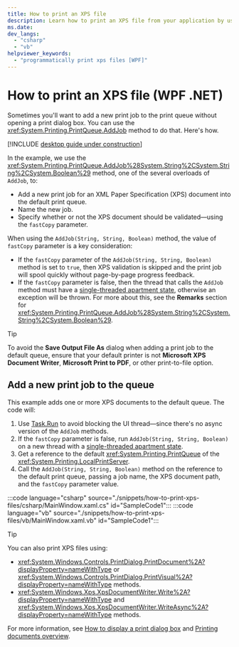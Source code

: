```yaml
---
title: How to print an XPS file
description: Learn how to print an XPS file from your application by using the System.Printing.PrintQueue.AddJob method.
ms.date: 
dev_langs: 
  - "csharp"
  - "vb"
helpviewer_keywords:
  - "programmatically print xps files [WPF]"
---
```


# How to print an XPS file (WPF .NET)

Sometimes you'll want to add a new print job to the print queue without opening a print dialog box. You can use the <xref:System.Printing.PrintQueue.AddJob> method to do that. Here's how.

[!INCLUDE [desktop guide under construction](../../includes/desktop-guide-preview-note.md)]

In the example, we use the <xref:System.Printing.PrintQueue.AddJob%28System.String%2CSystem.String%2CSystem.Boolean%29> method, one of the several overloads of `AddJob`, to:

- Add a new print job for an XML Paper Specification (XPS) document into the default print queue.
- Name the new job.
- Specify whether or not the XPS document should be validated&mdash;using the `fastCopy` parameter.

When using the `AddJob(String, String, Boolean)` method, the value of `fastCopy` parameter is a key consideration:

- If the `fastCopy` parameter of the `AddJob(String, String, Boolean)` method is set to `true`, then XPS validation is skipped and the print job will spool quickly without page-by-page progress feedback.
- If the `fastCopy` parameter is false, then the thread that calls the `AddJob` method must have a [single-threaded apartment state](/dotnet/api/system.threading.apartmentstate), otherwise an exception will be thrown. For more about this, see the **Remarks** section for <xref:System.Printing.PrintQueue.AddJob%28System.String%2CSystem.String%2CSystem.Boolean%29>.

> [!TIP]
> To avoid the **Save Output File As** dialog when adding a print job to the default queue, ensure that your default printer is not **Microsoft XPS Document Writer**, **Microsoft Print to PDF**, or other print-to-file option.

## Add a new print job to the queue

This example adds one or more XPS documents to the default queue. The code will:

1. Use [Task.Run](/dotnet/api/system.threading.tasks.task.run) to avoid blocking the UI thread&mdash;since there's no async version of the `AddJob` methods.
1. If the `fastCopy` parameter is false, run `AddJob(String, String, Boolean)` on a new thread with a [single-threaded apartment state](/dotnet/api/system.threading.apartmentstate).
1. Get a reference to the default <xref:System.Printing.PrintQueue> of the <xref:System.Printing.LocalPrintServer>.
1. Call the `AddJob(String, String, Boolean)` method on the reference to the default print queue, passing a job name, the XPS document path, and the `fastCopy` parameter value.

:::code language="csharp" source="./snippets/how-to-print-xps-files/csharp/MainWindow.xaml.cs" id="SampleCode1":::
:::code language="vb" source="./snippets/how-to-print-xps-files/vb/MainWindow.xaml.vb" id="SampleCode1":::

> [!TIP]
> You can also print XPS files using:
>
> - <xref:System.Windows.Controls.PrintDialog.PrintDocument%2A?displayProperty=nameWithType> or <xref:System.Windows.Controls.PrintDialog.PrintVisual%2A?displayProperty=nameWithType> methods.
> - <xref:System.Windows.Xps.XpsDocumentWriter.Write%2A?displayProperty=nameWithType> and <xref:System.Windows.Xps.XpsDocumentWriter.WriteAsync%2A?displayProperty=nameWithType> methods.
>
> For more information, see [How to display a print dialog box](how-to-display-print-dialog.md) and [Printing documents overview](printing-overview.md).
